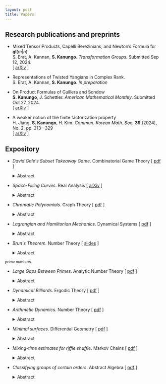```yaml
---
layout: post
title: Papers
---
```


## Research publications and preprints

- Mixed Tensor Products, Capelli Berezinians, and Newton’s Formula for **gl**(*m*\|*n*)  <br />
  S. Erat, A. Kannan, **S. Kanungo**. *Transformation Groups*. Submitted Sep 12, 2024. <br />
  \[ [arXiv](https://arxiv.org/pdf/2409.02422) \]
  
  
- Representations of Twisted Yangians in Complex Rank.  <br />
  S. Erat, A. Kannan, **S. Kanungo**. *In preparation* <br />
  
  
- On Product Formulas of Guillera and Sondow  <br />
  **S. Kanungo**, J. Schettler. *American Mathematical Monthly*. Submitted Oct 27, 2024. <br />
  \[ [arXiv](https://arxiv.org/pdf/2410.07534) \] 
  
  
- A weaker notion of the finite factorization property <br />
  H. Jiang, **S. Kanungo**, H. Kim. *Commun. Korean Math. Soc.* **39** (2024), No. 2, pp. 313--329 <br />
  \[ [arXiv](https://arxiv.org/pdf/2307.09645) \]  <br />
  
## Expository 

- *David Gale's Subset Takeaway Game*. Combinatorial Game Theory \[ [pdf](subset-takeaway.pdf) \] <br>
  <details>
  <summary>Abstract</summary>
  <small>We describe the natural interpretation of the game in terms of simplicial complexes, and the binary star reduction technique that shows that <i>Subset Takeaway</i> is a second player win for <i>n</i> < 7. We also look at Subset Takeway played on a graph, and compute the Grundy values for complete <i>n</i>-partite graphs and all bipartite graphs.</small>
  </details>

  
- *Space-Filling Curves*. Real Analysis \[ [arXiv](https://arxiv.org/pdf/2501.04705) \] <br>
  <details>
  <summary>Abstract</summary>
  <small>We examine space-filling curves, which are surjective continuous maps from [0, 1] to some higher-dimensional space, usually the unit square [0, 1]<sup>2</sup>. In particular, we define Peano’s curve and Lebesgue’s curve, and state some of their properties. We also discuss the Hahn-Mazurkiewicz theorem, which characterizes those subsets of <b>R</b><sup>n</sup> that are the image of a space-filling curve. Finally, we discuss real-world applications of Hilbert curves, in particular Google’s <b>S2</b> Cells.</small>
  </details>
  
- *Chromatic Polynomials*. Graph Theory \[ [pdf](chromatic-polynomials.pdf) \] <br>
  <details>
  <summary>Abstract</summary>
  <small>A general introduction to the theory of chromatic polynomials. We derive their salient properties, and describe some practicaI methods for computing them. We briefly discuss the connection between the theory of chromatic polynomials and map coloring problems.</small>
  </details>

- *Lagrangian and Hamiltonian Mechanics*. Dynamical Systems \[ [pdf](lhd.pdf) \] <br>
  <details>
  <summary>Abstract</summary>
  <small>we discuss the basics of Lagrangian and Hamiltonian dynamics. We derive the Euler-Lagrange equations fro D’Alembert’s principle, show that they are equivalent to Hamilton’s principle of least actions, and finally use them to derive Hamilton’s equations. We also provide some examples to illustrate the use of Lagrangian and Hamiltonian dynamics.</small>
  </details>

- *Brun's Theorem*. Number Theory \[ [slides](brun.pdf) \] <br>
  <details>
  <summary>Abstract</summary>
  <small>The mathematician Viggo Brun was born in Sweden in 1885. He is known for his outstanding contributions to the field of number theory. In his early career, Brun focused on analytic number theory and prime number theory. One of his most famous achievements was Brun’s theorem in 1915, which gave an upper bound on the distance between
prime numbers. </small>
  </details>
  
- *Large Gaps Between Primes*. Analytic Number Theory \[ [pdf](http://simonrs.com/eulercircle/analyticnt2024/shihan-largegaps.pdf) \] <br>
  <details>
  <summary>Abstract</summary>
  <small>We give a summary of the upper bounds that have been obtained for the maximal prime gap, <i>G(x)</i>, over the last century, particularly Rankin’s lower bound, and the improvement to it discovered independently by Ford-Green-Konyagin-Tao and Maynard in 2014. We go over a sketch of Rankin’s, Ford-Green-Konyagin-Tao’s, and Maynard’s proofs of their bounds, omitting technical details but still presenting the main ideas.</small>
  </details>
   
- *Dynamical Billiards*. Ergodic Theory \[ [pdf](http://simonrs.com/eulercircle/ergodic2024/shihan-billiards.pdf) \] <br>
  <details>
  <summary>Abstract</summary>
  <small>The field of dynamical billiards studies the motion of a ball bouncing within a billiard table, which is bounded by a smooth, closed curve. The ball's movement adheres to two key properties: it always travels in a straight line, and the angle of incidence equals the angle of reflection at the boundary. The latter property is an empirical observation from physics. In this paper, we analyze the dynamics of various billiard tables in <b>R</b><sup>2</sup>, employing Euclidean geometric methods to investigate and classify their ergodic behavior. Specifically, we examine the ergodicity of billiards within circular and annular (circular ring) boundaries and present some results on elliptic billiards. Additionally, we explore examples of chaotic billiards, where chaos is characterized by the lack of correlation between the starting point and subsequent positions after many bounces. In such cases, even a slight variation in the initial conditions can lead to significantly divergent trajectories. Finally, we conclude with a discussion of a physical application of billiards.</small>
  </details>
  
- *Arithmetic Dynamics*. Number Theory \[ [pdf](http://simonrs.com/eulercircle/nt2023/shihan-arithdyn.pdf) \] <br>
  <details>
  <summary>Abstract</summary>
  <small>We explore the field of arithmetic dynamics, which lies at the intersection of discrete dynamical systems and number theory. Discrete dynamical systems focus on the iterative behavior of functions, while number theory examines the properties of integers. Combining these two areas gives rise to arithmetic dynamics, where we investigate the number-theoretic properties of orbits of integers and rational numbers under the iteration of polynomials and rational functions. The core idea of arithmetic dynamics is to consider a function mapping a set to itself and analyze its behavior under repeated iteration. In this paper, we begin by defining the set of <i>p</i>-adic numbers and presenting key results related to them. We then examine an application of arithmetic dynamics, establishing a connection to dynamical systems in the <i>p</i>-adic numbers.</small>
  </details>
  
- *Minimal surfaces*. Differential Geometry \[ [pdf](http://simonrs.com/eulercircle/diffgeo/shihan-minimal.pdf) \] <br>
  <details>
  <summary>Abstract</summary>
  <small>We introduce the theory of minimal surfaces. In the chapter on Geodesics, we considered the problem of finding the shortest distance between two points. We investigate the higher dimensional analogue of this, where we find ways to construct a surface of "minimal" area with a given boundary. Such surfaces can be represented by soap films, where the surface tension of the film ensures that it attains a shape with the minimal surface area. Minimal surfaces can be found in anything from the event horizons of black holes, to biomolecules for drug delivery, to the designs of roofs.</small>
  </details>
  
- *Mixing-time estimates for riffle shuffle*. Markov Chains \[ [pdf](http://simonrs.com/eulercircle/markovchains/shihan-riffle.pdf) \] <br>
  <details>
  <summary>Abstract</summary>
  <small>We talk about one of the most well-known shuffling methods, called the <i>riffle shuffle</i> or <i>dovetail shuffle</i>. We are interested in the number of shuffles that will make the deck of <i>n</i> cards well-mixed, or <i>close</i> to uniformly random.</small>
  </details>
  
- *Classifying groups of certain orders*. Abstract Algebra \[ [pdf](http://simonrs.com/eulercircle/algebra2020/shihan-orders.pdf) \] <br>
  <details>
  <summary>Abstract</summary>
  <small>We first discuss the question of which integers <i>n</i> have exactly one group of order <i>n</i>, namely the cyclic group <b>Z</b>/<i>n</i><b>Z</b>. We will see that these are the integers that are relatively prime to the Euler totient function &phi;(<i>n</i>). Then we discuss how many groups there are of order <i>p</i><sup>3</sup> for each prime <i>p</i>. We end with a couple of interesting results and conjectures pertaining to groups of squarefree order.</small>
  </details>
  

